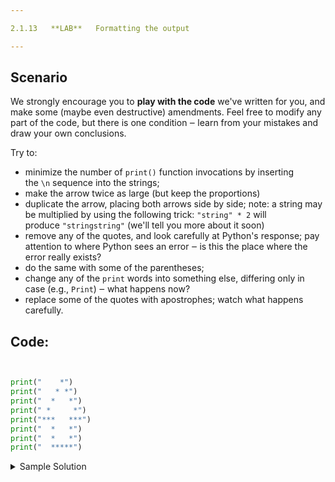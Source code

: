 ```yaml
---

2.1.13   **LAB**   Formatting the output

---
```


## Scenario

We strongly encourage you to **play with the code** we've written for you, and make some (maybe even destructive) amendments. Feel free to modify any part of the code, but there is one condition ‒ learn from your mistakes and draw your own conclusions.

Try to:

- minimize the number of `print()` function invocations by inserting the `\n` sequence into the strings;
- make the arrow twice as large (but keep the proportions)
- duplicate the arrow, placing both arrows side by side; note: a string may be multiplied by using the following trick: `"string" * 2` will produce `"stringstring"` (we'll tell you more about it soon)
- remove any of the quotes, and look carefully at Python's response; pay attention to where Python sees an error ‒ is this the place where the error really exists?
- do the same with some of the parentheses;
- change any of the `print` words into something else, differing only in case (e.g., `Print`) ‒ what happens now?
- replace some of the quotes with apostrophes; watch what happens carefully.

## Code:
```python


print("    *")
print("   * *")
print("  *   *")
print(" *     *")
print("***   ***")
print("  *   *")
print("  *   *")
print("  *****")

```

<details>
  <summary>Sample Solution</summary>

  ```python
  # Sample Solution
  
  ###################
  print("original version:")
  ###################
  print("    *")
  print("   * *")
  print("  *   *")
  print(" *     *")
  print("***   ***")
  print("  *   *")
  print("  *   *")
  print("  *****")
  ###################
  print("with fewer 'print()' invocations:")
  ###################
  print("    *\n   * *\n  *   *\n *     *\n***   ***")
  print("  *   *\n  *   *\n  *****")
  ###################
  print("higher:")
  ###################
  print("        *")
  print("       * *")
  print("      *   *")
  print("     *     *")
  print("    *       *")
  print("   *         *")
  print("  *           *")
  print(" *             *")
  print("******     ******")
  print("     *     *")
  print("     *     *")
  print("     *     *")
  print("     *     *")
  print("     *     *")
  print("     *     *")
  print("     *******")
  ###################
  print("doubled:")
  ###################
  print("        *        "*2)
  print("       * *       "*2)
  print("      *   *      "*2)
  print("     *     *     "*2)
  print("    *       *    "*2)
  print("   *         *   "*2)
  print("  *           *  "*2)
  print(" *             * "*2)
  print("******     ******"*2)
  print("     *     *     "*2)
  print("     *     *     "*2)
  print("     *     *     "*2)
  print("     *     *     "*2)
  print("     *     *     "*2)
  print("     *     *     "*2)
  print("     *******     "*2)
  ```
</details>